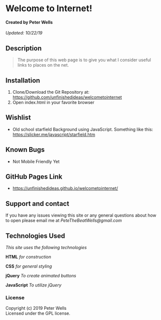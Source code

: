 # Welcome to Internet!
#### Created by Peter Wells
 _Updated: 10/22/19_

## Description

>The purpose of this web page is to give you what I consider useful links to places on the net.

## Installation

1. Clone/Download the Git Repository at: https://github.com/unfinishedideas/welcometointernet
2. Open index.html in your favorite browser

## Wishlist

* Old school starfield Background using JavaScript. Something like this: https://slicker.me/javascript/starfield.htm

## Known Bugs

* Not Mobile Friendly Yet

## GitHub Pages Link

* https://unfinishedideas.github.io/welcometointernet/

## Support and contact

If you have any issues viewing this site or any general questions about how to open please email me at
_PeteTheBeatWells@gmail.com_

## Technologies Used

_This site uses the following technologies_

 **HTML**
 _for construction_

 **CSS**
_for general styling_

**jQuery**
_To create animated buttons_

**JavaScript**
_To utilize jQuery_

### License
Copyright (c) 2019 Peter Wells  
Licensed under the GPL license.

